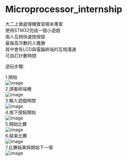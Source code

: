 # Microprocessor_internship  
大二上微處理機實習期末專案  
使用STM32完成一個小遊戲  
兩人互相快速按按鈕  
最後高次數的人獲勝  
其中會有LCD與電腦終端的互相溝通  
可自訂計數時間

遊玩步驟:

1.開始  
![image](https://github.com/TIAO-JI-FU/STM32-click-game/blob/master/img/open.jpg)  
2.請看終端機  
![image](https://github.com/TIAO-JI-FU/STM32-click-game/blob/master/img/First_step.jpg)  
3.輸入遊戲時間  
![image](https://github.com/TIAO-JI-FU/STM32-click-game/blob/master/img/Enter_second.jpg)  
4.按下按鈕開始  
![image](https://github.com/TIAO-JI-FU/STM32-click-game/blob/master/img/wait_to_start.jpg)  
5.開始比賽  
![image](https://github.com/TIAO-JI-FU/STM32-click-game/blob/master/img/play.jpg)  
6.結束比賽  
![image](https://github.com/TIAO-JI-FU/STM32-click-game/blob/master/img/end_of_game.jpg)  
7.比賽結果與開始下一場  
![image](https://github.com/TIAO-JI-FU/STM32-click-game/blob/master/img/play_next.jpg)
